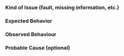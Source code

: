 ### Kind of Issue (fault, missing information, etc.)


### Expected Behavior


### Observed Behaviour


### Probable Cause (optional)
